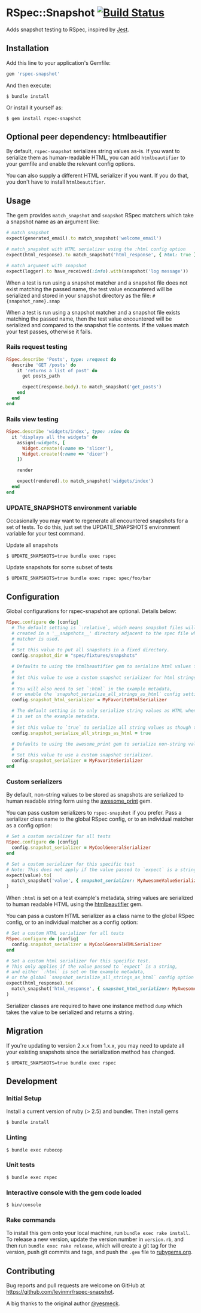 # RSpec::Snapshot [![Build Status](https://travis-ci.com/levinmr/rspec-snapshot.svg?branch=master)](https://travis-ci.com/levinmr/rspec-snapshot)

Adds snapshot testing to RSpec, inspired by [Jest](https://jestjs.io/).

## Installation

Add this line to your application's Gemfile:

```ruby
gem 'rspec-snapshot'
```

And then execute:

    $ bundle install

Or install it yourself as:

    $ gem install rspec-snapshot

## Optional peer dependency: htmlbeautifier

By default, `rspec-snapshot` serializes string values as-is. If you want
to serialize them as human-readable HTML, you can add `htmlbeautifier`
to your gemfile and enable the relevant config options.

You can also supply a different HTML serializer if you want. If you do
that, you don't have to install `htmlbeautifier`.

## Usage

The gem provides `match_snapshot` and `snapshot` RSpec matchers which take
a snapshot name as an argument like:

```ruby
# match_snapshot
expect(generated_email).to match_snapshot('welcome_email')

# match_snapshot with HTML serializer using the :html config option
expect(html_response).to match_snapshot('html_response', { html: true })

# match argument with snapshot
expect(logger).to have_received(:info).with(snapshot('log message'))
```

When a test is run using a snapshot matcher and a snapshot file does not exist
matching the passed name, the test value encountered will be serialized and
stored in your snapshot directory as the file: `#{snapshot_name}.snap`

When a test is run using a snapshot matcher and a snapshot file exists matching
the passed name, then the test value encountered will be serialized and
compared to the snapshot file contents. If the values match your test passes,
otherwise it fails.

### Rails request testing

```ruby
RSpec.describe 'Posts', type: :request do
  describe 'GET /posts' do
    it 'returns a list of post' do
      get posts_path

      expect(response.body).to match_snapshot('get_posts')
    end
  end
end
```

### Rails view testing

```ruby
RSpec.describe 'widgets/index', type: :view do
  it 'displays all the widgets' do
    assign(:widgets, [
      Widget.create!(:name => 'slicer'),
      Widget.create!(:name => 'dicer')
    ])

    render

    expect(rendered).to match_snapshot('widgets/index')
  end
end
```

### UPDATE_SNAPSHOTS environment variable

Occasionally you may want to regenerate all encountered snapshots for a set of
tests. To do this, just set the UPDATE_SNAPSHOTS environment variable for your
test command.

Update all snapshots

    $ UPDATE_SNAPSHOTS=true bundle exec rspec

Update snapshots for some subset of tests

    $ UPDATE_SNAPSHOTS=true bundle exec rspec spec/foo/bar

## Configuration

Global configurations for rspec-snapshot are optional. Details below:

```ruby
RSpec.configure do |config|
  # The default setting is `:relative`, which means snapshot files will be
  # created in a '__snapshots__' directory adjacent to the spec file where the
  # matcher is used.
  #
  # Set this value to put all snapshots in a fixed directory.
  config.snapshot_dir = "spec/fixtures/snapshots"

  # Defaults to using the htmlbeautifier gem to serialize html values for snapshots.
  #
  # Set this value to use a custom snapshot serializer for html strings.
  #
  # You will also need to set `:html` in the example metadata,
  # or enable the `snapshot_serialize_all_strings_as_html` config setting.
  config.snapshot_html_serializer = MyFavoriteHtmlSerializer

  # The default setting is to only serialize string values as HTML when `:html`
  # is set on the example metadata.
  #
  # Set this value to `true` to serialize all string values as though they are HTML.
  config.snapshot_serialize_all_strings_as_html = true

  # Defaults to using the awesome_print gem to serialize non-string values for snapshots.
  #
  # Set this value to use a custom snapshot serializer.
  config.snapshot_serializer = MyFavoriteSerializer
end
```

### Custom serializers

By default, non-string values to be stored as snapshots are serialized to human readable
string form using the [awesome_print](https://github.com/awesome-print/awesome_print) gem.

You can pass custom serializers to `rspec-snapshot` if you prefer. Pass a serializer class name to the global RSpec config, or to an individual
matcher as a config option:

```ruby
# Set a custom serializer for all tests
RSpec.configure do |config|
  config.snapshot_serializer = MyCoolGeneralSerializer
end

# Set a custom serializer for this specific test
# Note: This does not apply if the value passed to `expect` is a string.
expect(value).to(
  match_snapshot('value', { snapshot_serializer: MyAwesomeValueSerializer })
)
```

When `:html` is set on a test example's metadata, string values are serialized to human readable
HTML using the [htmlbeautifier](https://github.com/threedaymonk/htmlbeautifier) gem.

You can pass a custom HTML serializer as a class name to the global RSpec config, or to an individual matcher as a config option:

```ruby
# Set a custom HTML serializer for all tests
RSpec.configure do |config|
  config.snapshot_serializer = MyCoolGeneralHTMLSerializer
end

# Set a custom html serializer for this specific test.
# This only applies if the value passed to `expect` is a string,
# and either `:html` is set on the example metadata,
# or the global `snapshot_serialize_all_strings_as_html` config option is enabled.
expect(html_response).to(
  match_snapshot('html_response', { snapshot_html_serializer: MyAwesomeHTMLSerializer })
)
```

Serializer classes are required to have one instance method `dump` which takes
the value to be serialized and returns a string.

## Migration

If you're updating to version 2.x.x from 1.x.x, you may need to update all your existing snapshots since the serialization method has changed.

    $ UPDATE_SNAPSHOTS=true bundle exec rspec

## Development

### Initial Setup

Install a current version of ruby (> 2.5) and bundler. Then install gems

    $ bundle install

### Linting

    $ bundle exec rubocop

### Unit tests

    $ bundle exec rspec

### Interactive console with the gem code loaded

    $ bin/console

### Rake commands

To install this gem onto your local machine, run `bundle exec rake install`. To
release a new version, update the version number in `version.rb`, and then run
`bundle exec rake release`, which will create a git tag for the version, push
git commits and tags, and push the `.gem` file to [rubygems.org](https://rubygems.org).

## Contributing

Bug reports and pull requests are welcome on GitHub at https://github.com/levinmr/rspec-snapshot.

A big thanks to the original author [@yesmeck](https://github.com/yesmeck).
